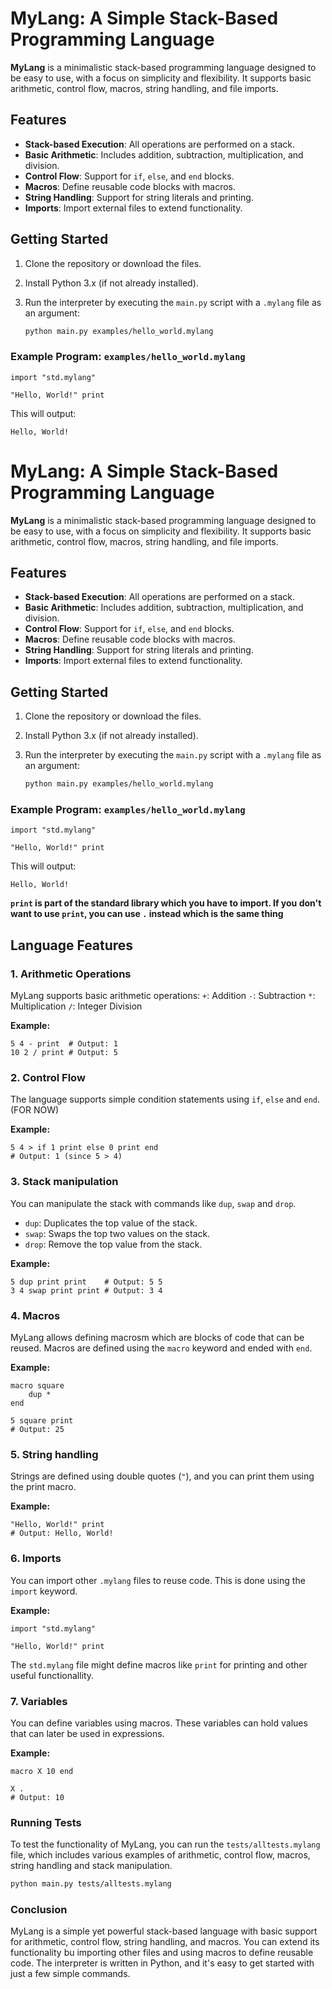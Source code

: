
# MyLang: A Simple Stack-Based Programming Language

**MyLang** is a minimalistic stack-based programming language designed to be easy to use, with a focus on simplicity and flexibility. It supports basic arithmetic, control flow, macros, string handling, and file imports.

## Features

- **Stack-based Execution**: All operations are performed on a stack.
- **Basic Arithmetic**: Includes addition, subtraction, multiplication, and division.
- **Control Flow**: Support for `if`, `else`, and `end` blocks.
- **Macros**: Define reusable code blocks with macros.
- **String Handling**: Support for string literals and printing.
- **Imports**: Import external files to extend functionality.

## Getting Started

1. Clone the repository or download the files.
2. Install Python 3.x (if not already installed).
3. Run the interpreter by executing the `main.py` script with a `.mylang` file as an argument:

    ```bash
    python main.py examples/hello_world.mylang
    ```

### Example Program: `examples/hello_world.mylang`

```mylang
import "std.mylang"

"Hello, World!" print
```

This will output:
```mylang
Hello, World!
```
# MyLang: A Simple Stack-Based Programming Language

**MyLang** is a minimalistic stack-based programming language designed to be easy to use, with a focus on simplicity and flexibility. It supports basic arithmetic, control flow, macros, string handling, and file imports.

## Features

- **Stack-based Execution**: All operations are performed on a stack.
- **Basic Arithmetic**: Includes addition, subtraction, multiplication, and division.
- **Control Flow**: Support for `if`, `else`, and `end` blocks.
- **Macros**: Define reusable code blocks with macros.
- **String Handling**: Support for string literals and printing.
- **Imports**: Import external files to extend functionality.

## Getting Started

1. Clone the repository or download the files.
2. Install Python 3.x (if not already installed).
3. Run the interpreter by executing the `main.py` script with a `.mylang` file as an argument:

    ```bash
    python main.py examples/hello_world.mylang
    ```

### Example Program: `examples/hello_world.mylang`

```mylang
import "std.mylang"

"Hello, World!" print
```

This will output:
```mylang
Hello, World!
```

**`print` is part of the standard library which you have to import. If you don't want to use `print`, you can use `.` instead which is the same thing**

## Language Features
### **1. Arithmetic Operations**
MyLang supports basic arithmetic operations:
`+`: Addition
`-`: Subtraction
`*`: Multiplication
`/`: Integer Division

**Example:**
```mylang
5 4 - print  # Output: 1
10 2 / print # Output: 5
```

### **2. Control Flow**
The language supports simple condition statements using `if`, `else` and `end`. (FOR NOW)

**Example:**
```mylang
5 4 > if 1 print else 0 print end
# Output: 1 (since 5 > 4)
```

### **3. Stack manipulation**
You can manipulate the stack with commands like `dup`, `swap` and `drop`.

- `dup`: Duplicates the top value of the stack.
- `swap`: Swaps the top two values on the stack.
- `drop`: Remove the top value from the stack.

**Example:**
```mylang
5 dup print print    # Output: 5 5
3 4 swap print print # Output: 3 4
```
### **4. Macros**
MyLang allows defining macrosm which are blocks of code that can be reused. Macros are defined using the `macro` keyword and ended with `end`.

**Example:**
```mylang
macro square
	dup *
end

5 square print
# Output: 25
```

### **5. String handling**
Strings are defined using double quotes (`"`), and you can print them using the print macro.

**Example:**
```mylang
"Hello, World!" print
# Output: Hello, World!
```

### **6. Imports**
You can import other `.mylang` files to reuse code. This is done using the `import` keyword.

**Example:**
```mylang
import "std.mylang"

"Hello, World!" print
```
The `std.mylang` file might define macros like `print` for printing and other useful functionallity.

### **7. Variables**
You can define variables using macros. These variables can hold values that can later be used in expressions.

**Example:**
```mylang
macro X 10 end

X .
# Output: 10
```

### Running Tests
To test the functionality of MyLang, you can run the `tests/alltests.mylang` file, which includes various examples of arithmetic, control flow, macros, string handling and stack manipulation.

```bash
python main.py tests/alltests.mylang
```

### Conclusion
MyLang is a simple yet powerful stack-based language with basic support for arithmetic, control flow, string handling, and macros. You can extend its functionality bu importing other files and using macros to define reusable code. The interpreter is written in Python, and it's easy to get started with just a few simple commands.
